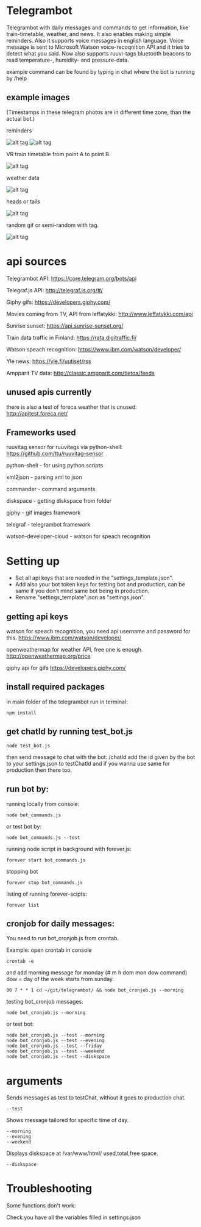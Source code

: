 # Telegrambot
Telegrambot with daily messages and commands to get information, like train-timetable, weather, and news. It also enables making simple reminders. Also it supports voice messages in english language. Voice message is sent to Microsoft Watson voice-recoqnition API and it tries to detect what you said. Now also supports ruuvi-tags bluetooth beacons to read temperature-, humidity- and pressure-data.

example command can be found by typing in chat where the bot is running by /help

## example images

(Timestamps in these telegram photos are in different time zone, than the actual bot.)

reminders

![alt tag](https://github.com/Crare/telegrambot/blob/master/example_images/snip1.PNG)
![alt tag](https://github.com/Crare/telegrambot/blob/master/example_images/snip6.PNG)

VR train timetable from point A to point B.

![alt tag](https://github.com/Crare/telegrambot/blob/master/example_images/snip3.PNG)

weather data

![alt tag](https://github.com/Crare/telegrambot/blob/master/example_images/snip4.PNG)

heads or tails

![alt tag](https://github.com/Crare/telegrambot/blob/master/example_images/snip5.PNG)

random gif or semi-random with tag.

![alt tag](https://github.com/Crare/telegrambot/blob/master/example_images/snip7.PNG)

# api sources
Telegrambot API: https://core.telegram.org/bots/api

Telegraf.js API: http://telegraf.js.org/#/

Giphy gifs: https://developers.giphy.com/

Movies coming from TV, API from leffatykki: http://www.leffatykki.com/api

Sunrise sunset: https://api.sunrise-sunset.org/

Train data traffic in Finland: https://rata.digitraffic.fi/

Watson speach recognition: https://www.ibm.com/watson/developer/

Yle news: https://yle.fi/uutiset/rss

Ampparit TV data: http://classic.ampparit.com/tietoa/feeds

## unused apis currently

there is also a test of foreca weather that is unused: http://apitest.foreca.net/

## Frameworks used

ruuvitag sensor for ruuvitags via python-shell: https://github.com/ttu/ruuvitag-sensor

python-shell - for using python scripts

xml2json - parsing xml to json

commander - command arguments

diskspace - getting diskspace from folder

giphy - gif images framework

telegraf - telegrambot framework

watson-developer-cloud - watson for speach recognition

# Setting up
* Set all api keys that are needed in the "settings_template.json".
* Add also your bot token keys for testing bot and production, can be same if you don't mind same bot being in production.
* Rename "settings_template".json as "settings.json".

## getting api keys
watson for speach recognition, you need api username and password for this.
https://www.ibm.com/watson/developer/

openweathermap for weather API, free one is enough.
http://openweathermap.org/price

giphy api for gifs
https://developers.giphy.com/

## install required packages
in main folder of the telegrambot run in terminal:

    npm install
    
## get chatId by running test_bot.js
    node test_bot.js
then send message to chat with the bot:
    /chatId
add the id given by the bot to your settings.json to testChatId and if you wanna use same for production then there too.

## run bot by:
  running locally from console:

    node bot_commands.js
  
  or test bot by:
  
    node bot_commands.js --test
    
  running node script in background with forever.js:
  
    forever start bot_commands.js 
    
  stopping bot
  
    forever stop bot_commands.js
    
  listing of running forever-scipts:
  
    forever list

## cronjob for daily messages:
  You need to run bot_cronjob.js from crontab.
  
  Example: open crontab in console
    
    crontab -e
    
  and add morning message for monday (# m h  dom mon dow   command)
  dow = day of the week starts from sunday.
  
    00 7 * * 1 cd ~/git/telegrambot/ && node bot_cronjob.js --morning
  
  
  testing bot_cronjob messages.
  
    node bot_cronjob.js --morning
    
  or test bot:
  
    node bot_cronjob.js --test --morning
    node bot_cronjob.js --test --evening
    node bot_cronjob.js --test --friday
    node bot_cronjob.js --test --weekend
    node bot_cronjob.js --test --diskspace
    
 # arguments
 Sends messages as test to testChat, without it goes to production chat.
 
    --test
    
 Shows message tailored for specific time of day.
 
    --morning
    --evening
    --weekend
    
 Displays diskspace at /var/www/html/ used,total,free space.
 
    --diskspace
    
# Troubleshooting
Some functions don't work:

Check you have all the variables filled in settings.json
